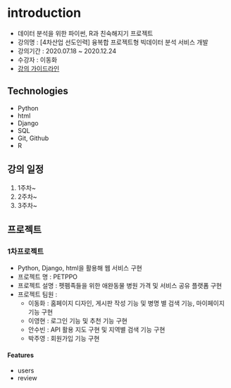 # introduction

- 데이터 분석을 위한 파이썬, R과 친숙해지기 프로젝트
- 강의명 : [4차산업 선도인력] 융복합 프로젝트형 빅데이터 분석 서비스 개발
- 강의기간 : 2020.07.18 ~ 2020.12.24
- 수강자 : 이동화
- [강의 가이드라인](https://www.multicampus.com/em/enrolment/courseDetai?p_menu=NzUjU1VC&p_gubun=Qw==&corsCd=FA007Q&corsYr=2020&corsDgrCd=10101)



## Technologies

- Python
- html
- Django
- SQL
- Git, Github
- R



## 강의 일정

1. 1주차~
2. 2주차~
3. 3주차~



## 프로젝트

### 1차프로젝트

- Python, Django, html을 활용해 웹 서비스 구현
- 프로젝트 명 : PETPPO
- 프로젝트 설명 : 펫펨족들을 위한 애완동물 병원 가격 및 서비스 공유 플랫폼 구현
- 프로젝트 팀원 :
  - 이동화 : 홈페이지 디자인, 게시판 작성 기능 및 병명 별 검색 기능, 마이페이지 기능 구현
  - 이영현 : 로그인 기능 및 추천 기능 구현
  - 안수빈 : API 활용 지도 구현 및 지역별 검색 기능 구현
  - 박주영 : 회원가입 기능 구현

#### Features

- users
- review
